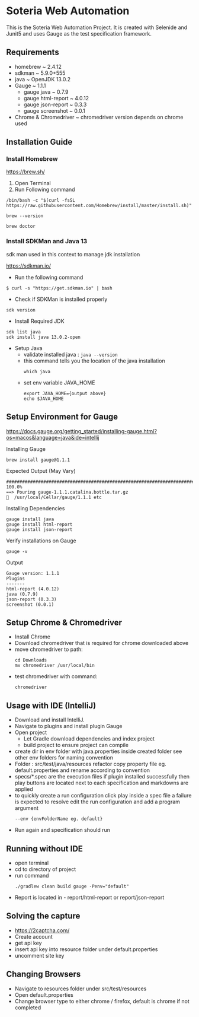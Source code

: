 # Soteria Web Automation

This is the Soteria Web Automation Project. It is created with Selenide and Junit5 and uses Gauge as the test
specification framework.

## Requirements

* homebrew ~ 2.4.12
* sdkman ~ 5.9.0+555
* java ~ OpenJDK 13.0.2
* Gauge ~ 1.1.1
    * gauge java ~  0.7.9
    * gauge html-report ~ 4.0.12
    * gauge json-report ~ 0.3.3
    * gauge screenshot ~ 0.0.1
* Chrome & Chromedriver ~ chromedriver version depends on chrome used

## Installation Guide

### Install Homebrew

https://brew.sh/

1. Open Terminal
2. Run Following command

```
/bin/bash -c "$(curl -fsSL https://raw.githubusercontent.com/Homebrew/install/master/install.sh)"

brew --version

brew doctor
```

### Install SDKMan and Java 13

sdk man used in this context to manage jdk installation

https://sdkman.io/

* Run the following command

```
$ curl -s "https://get.sdkman.io" | bash
```

* Check if SDKMan is installed properly

```
sdk version
```

* Install Required JDK

```
sdk list java
sdk install java 13.0.2-open
```

* Setup Java
    * validate installed java :
      ``java --version``
    * this command tells you the location of the java installation
        ```
        which java
        ```
    * set env variable JAVA_HOME
      ```
      export JAVA_HOME={output above}
      echo $JAVA_HOME
      ```

## Setup Environment for Gauge

https://docs.gauge.org/getting_started/installing-gauge.html?os=macos&language=java&ide=intellij

Installing Gauge

```
brew install gauge@1.1.1
```

Expected Output (May Vary)

```
######################################################################## 100.0%
==> Pouring gauge-1.1.1.catalina.bottle.tar.gz
🍺  /usr/local/Cellar/gauge/1.1.1 etc
```

Installing Dependencies

```
gauge install java
gauge install html-report
gauge install json-report
```

Verify installations on Gauge

```
gauge -v
```

Output

```
Gauge version: 1.1.1
Plugins
-------
html-report (4.0.12)
java (0.7.9)
json-report (0.3.3)
screenshot (0.0.1)
```

## Setup Chrome & Chromedriver

* Install Chrome
* Download chromedriver that is required for chrome downloaded above
* move chromedriver to path:
   ```
  cd Downloads
  mv chromedriver /usr/local/bin
   ``` 
* test chromedriver with command:
   ```
   chromedriver 
  ```

## Usage with IDE (IntelliJ)

* Download and install IntelliJ.
* Navigate to plugins and install plugin Gauge
* Open project
    * Let Gradle download dependencies and index project
    * build project to ensure project can compile
* create dir in env folder with java.properties inside created folder see other env folders for naming convention
* Folder : src/test/java/resources refactor copy property file eg. default.properties and rename according to convention
* specs/*.spec are the execution files if plugin installed successfully then play buttons are located next to each
  specification and markdowns are applied
* to quickly create a run configuration click play inside a spec file a failure is expected to resolve edit the run
  configuration and add a program argument
    ```
    --env {envFolderName eg. default}
    ```
* Run again and specification should run

## Running without IDE

* open terminal
* cd to directory of project
* run command
    ```
    ./gradlew clean build gauge -Penv="default"
    ``` 
* Report is located in - report/html-report or report/json-report

## Solving the capture

* https://2captcha.com/
* Create account
* get api key
* insert api key into resource folder under default.properties
* uncomment site key

## Changing Browsers

* Navigate to resources folder under src/test/resources
* Open default.properties
* Change browser type to either chrome / firefox, default is chrome if not completed